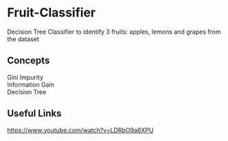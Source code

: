 # Fruit-Classifier
Decision Tree Classifier to identify 3 fruits: apples, lemons and grapes from the dataset

## Concepts
Gini Impurity <br>
Information Gain <br>
Decision Tree <br>

## Useful Links
https://www.youtube.com/watch?v=LDRbO9a6XPU

